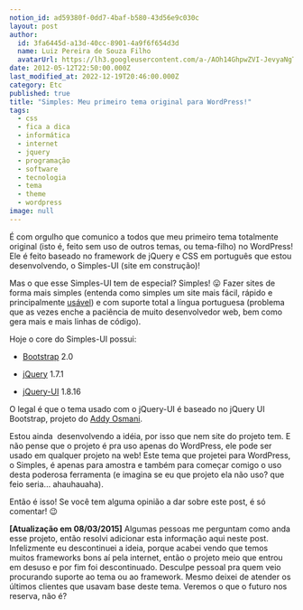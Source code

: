 ```yaml
---
notion_id: ad59380f-0dd7-4baf-b580-43d56e9c030c
layout: post
author:
  id: 3fa6445d-a13d-40cc-8901-4a9f6f654d3d
  name: Luiz Pereira de Souza Filho
  avatarUrl: https://lh3.googleusercontent.com/a-/AOh14GhpwZVI-JevyaNgTdlrOT6YN20cI6V9Kxtq38Ij8AQ=s100
date: 2012-05-12T22:50:00.000Z
last_modified_at: 2022-12-19T20:46:00.000Z
category: Etc
published: true
title: "Simples: Meu primeiro tema original para WordPress!"
tags:
  - css
  - fica a dica
  - informática
  - internet
  - jquery
  - programação
  - software
  - tecnologia
  - tema
  - theme
  - wordpress
image: null
---
```


É com orgulho que comunico a todos que meu primeiro tema totalmente original (isto é, feito sem uso de outros temas, ou tema-filho) no WordPress! Ele é feito baseado no framework de jQuery e CSS em português que estou desenvolvendo, o Simples-UI (site em construção)!

Mas o que esse Simples-UI tem de especial? Simples! 😛 Fazer sites de forma mais simples (entenda como simples um site mais fácil, rápido e principalmente <a title="Não sabe o que é um sistema com usabilidade?" href="http://pt.wikipedia.org/wiki/Usabilidade" target="_blank">usável</a>) e com suporte total a língua portuguesa (problema que as vezes enche a paciência de muito desenvolvedor web, bem como gera mais e mais linhas de código).

Hoje o core do Simples-UI possui:

* [Bootstrap](http://twitter.github.com/bootstrap/) 2.0

* [jQuery](http://jquery.com) 1.7.1

* [jQuery-UI](http://jquery-ui.com) 1.8.16

O legal é que o tema usado com o jQuery-UI é baseado no jQuery UI Bootstrap, projeto do [Addy Osmani](http://twitter.com/addyosmani).

Estou ainda  desenvolvendo a idéia, por isso que nem site do projeto tem. E não pense que o projeto é pra uso apenas do WordPress, ele pode ser usado em qualquer projeto na web! Este tema que projetei para WordPress, o Simples, é apenas para amostra e também para começar comigo o uso desta poderosa ferramenta (e imagina se eu que projeto ela não uso? que feio seria... ahauhauaha).

Então é isso! Se você tem alguma opinião a dar sobre este post, é só comentar! 😉

**[Atualização em 08/03/2015]** Algumas pessoas me perguntam como anda esse projeto, então resolvi adicionar esta informação aqui neste post. Infelizmente eu descontinuei a ideia, porque acabei vendo que temos muitos frameworks bons aí pela internet, então o projeto meio que entrou em desuso e por fim foi descontinuado. Desculpe pessoal pra quem veio procurando suporte ao tema ou ao framework. Mesmo deixei de atender os últimos clientes que usavam base deste tema. Veremos o que o futuro nos reserva, não é?

